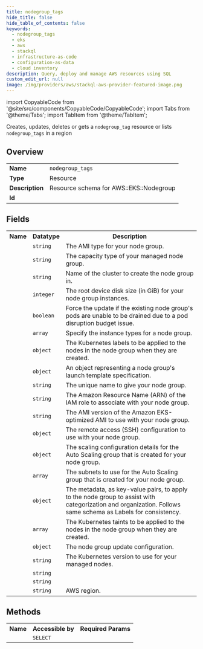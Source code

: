 ```yaml
---
title: nodegroup_tags
hide_title: false
hide_table_of_contents: false
keywords:
  - nodegroup_tags
  - eks
  - aws
  - stackql
  - infrastructure-as-code
  - configuration-as-data
  - cloud inventory
description: Query, deploy and manage AWS resources using SQL
custom_edit_url: null
image: /img/providers/aws/stackql-aws-provider-featured-image.png
---
```


import CopyableCode from '@site/src/components/CopyableCode/CopyableCode';
import Tabs from '@theme/Tabs';
import TabItem from '@theme/TabItem';

Creates, updates, deletes or gets a <code>nodegroup_tag</code> resource or lists <code>nodegroup_tags</code> in a region

## Overview
<table><tbody>
<tr><td><b>Name</b></td><td><code>nodegroup_tags</code></td></tr>
<tr><td><b>Type</b></td><td>Resource</td></tr>
<tr><td><b>Description</b></td><td>Resource schema for AWS::EKS::Nodegroup</td></tr>
<tr><td><b>Id</b></td><td><CopyableCode code="aws.eks.nodegroup_tags" /></td></tr>
</tbody></table>

## Fields
<table><tbody><tr><th>Name</th><th>Datatype</th><th>Description</th></tr><tr><td><CopyableCode code="ami_type" /></td><td><code>string</code></td><td>The AMI type for your node group.</td></tr>
<tr><td><CopyableCode code="capacity_type" /></td><td><code>string</code></td><td>The capacity type of your managed node group.</td></tr>
<tr><td><CopyableCode code="cluster_name" /></td><td><code>string</code></td><td>Name of the cluster to create the node group in.</td></tr>
<tr><td><CopyableCode code="disk_size" /></td><td><code>integer</code></td><td>The root device disk size (in GiB) for your node group instances.</td></tr>
<tr><td><CopyableCode code="force_update_enabled" /></td><td><code>boolean</code></td><td>Force the update if the existing node group's pods are unable to be drained due to a pod disruption budget issue.</td></tr>
<tr><td><CopyableCode code="instance_types" /></td><td><code>array</code></td><td>Specify the instance types for a node group.</td></tr>
<tr><td><CopyableCode code="labels" /></td><td><code>object</code></td><td>The Kubernetes labels to be applied to the nodes in the node group when they are created.</td></tr>
<tr><td><CopyableCode code="launch_template" /></td><td><code>object</code></td><td>An object representing a node group's launch template specification.</td></tr>
<tr><td><CopyableCode code="nodegroup_name" /></td><td><code>string</code></td><td>The unique name to give your node group.</td></tr>
<tr><td><CopyableCode code="node_role" /></td><td><code>string</code></td><td>The Amazon Resource Name (ARN) of the IAM role to associate with your node group.</td></tr>
<tr><td><CopyableCode code="release_version" /></td><td><code>string</code></td><td>The AMI version of the Amazon EKS-optimized AMI to use with your node group.</td></tr>
<tr><td><CopyableCode code="remote_access" /></td><td><code>object</code></td><td>The remote access (SSH) configuration to use with your node group.</td></tr>
<tr><td><CopyableCode code="scaling_config" /></td><td><code>object</code></td><td>The scaling configuration details for the Auto Scaling group that is created for your node group.</td></tr>
<tr><td><CopyableCode code="subnets" /></td><td><code>array</code></td><td>The subnets to use for the Auto Scaling group that is created for your node group.</td></tr>
<tr><td><CopyableCode code="tags" /></td><td><code>object</code></td><td>The metadata, as key-value pairs, to apply to the node group to assist with categorization and organization. Follows same schema as Labels for consistency.</td></tr>
<tr><td><CopyableCode code="taints" /></td><td><code>array</code></td><td>The Kubernetes taints to be applied to the nodes in the node group when they are created.</td></tr>
<tr><td><CopyableCode code="update_config" /></td><td><code>object</code></td><td>The node group update configuration.</td></tr>
<tr><td><CopyableCode code="version" /></td><td><code>string</code></td><td>The Kubernetes version to use for your managed nodes.</td></tr>
<tr><td><CopyableCode code="id" /></td><td><code>string</code></td><td></td></tr>
<tr><td><CopyableCode code="arn" /></td><td><code>string</code></td><td></td></tr>
<tr><td><CopyableCode code="region" /></td><td><code>string</code></td><td>AWS region.</td></tr>
</tbody></table>

## Methods

<table><tbody>
  <tr>
    <th>Name</th>
    <th>Accessible by</th>
    <th>Required Params</th>
  </tr>
  <tr>
    <td><CopyableCode code="view" /></td>
    <td><code>SELECT</code></td>
    <td><CopyableCode code="region" /></td>
  </tr>
</tbody></table>









